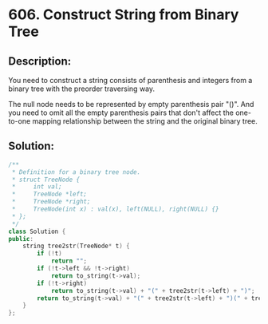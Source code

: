 # 606. Construct String from Binary Tree

## Description:

You need to construct a string consists of parenthesis and integers from a binary tree with the preorder traversing way.

The null node needs to be represented by empty parenthesis pair "()". And you need to omit all the empty parenthesis pairs that don't affect the one-to-one mapping relationship between the string and the original binary tree.

## Solution:

```c++
/**
 * Definition for a binary tree node.
 * struct TreeNode {
 *     int val;
 *     TreeNode *left;
 *     TreeNode *right;
 *     TreeNode(int x) : val(x), left(NULL), right(NULL) {}
 * };
 */
class Solution {
public:
    string tree2str(TreeNode* t) {
        if (!t)
            return "";
        if (!t->left && !t->right)
            return to_string(t->val);
        if (!t->right)
            return to_string(t->val) + "(" + tree2str(t->left) + ")";
        return to_string(t->val) + "(" + tree2str(t->left) + ")(" + tree2str(t->right) + ")";
    }
};
```

<!-- remark：

-  -->
